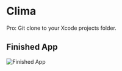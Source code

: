 # Clima

Pro: Git clone to your Xcode projects folder.

## Finished App
![Finished App](https://github.com/londonappbrewery/Images/blob/master/Clima.gif)

